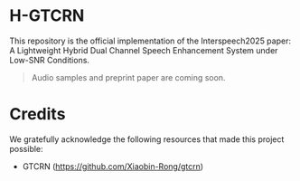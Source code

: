 # H-GTCRN
This repository is the official implementation of the Interspeech2025 paper: A Lightweight Hybrid Dual Channel Speech Enhancement System under Low-SNR Conditions.
>Audio samples and preprint paper are coming soon.
# Credits
We gratefully acknowledge the following resources that made this project possible:
- GTCRN (https://github.com/Xiaobin-Rong/gtcrn)
